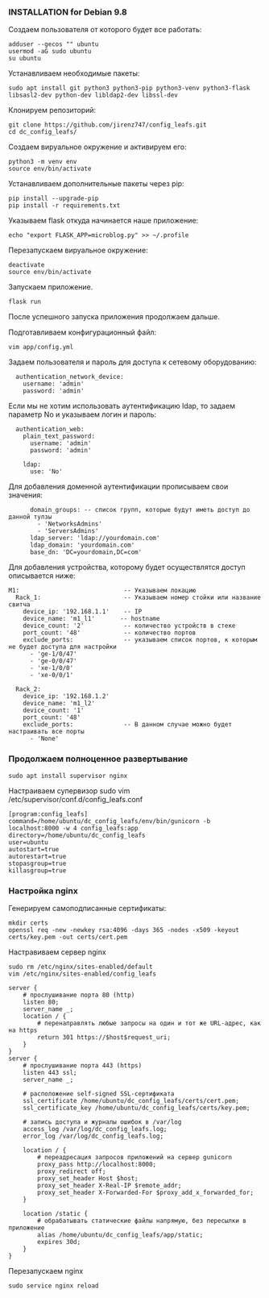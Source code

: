 ### INSTALLATION for Debian 9.8


Создаем пользователя от которого будет все работать:
```
adduser --gecos "" ubuntu
usermod -aG sudo ubuntu
su ubuntu
```

Устанавливаем необходимые пакеты:
```
sudo apt install git python3 python3-pip python3-venv python3-flask libsasl2-dev python-dev libldap2-dev libssl-dev 
```

Клонируем репозиторий:
```
git clone https://github.com/jirenz747/config_leafs.git
cd dc_config_leafs/
```
Создаем вируальное окружение и активируем его:
```
python3 -m venv env
source env/bin/activate
```

Устанавливаем дополнительные пакеты через pip:
```
pip install --upgrade-pip
pip install -r requirements.txt
```
Указываем flask откуда начинается наше приложение:
```
echo "export FLASK_APP=microblog.py" >> ~/.profile
```

Перезапускаем вируальное окружение:
```
deactivate
source env/bin/activate
```
Запускаем приложение.
```
flask run
```
После успешного запуска приложения продолжаем дальше.



Подготавливаем конфигурационный файл:
```
vim app/config.yml
```

Задаем пользователя и пароль для доступа к сетевому оборудованию:
```
  authentication_network_device:
    username: 'admin'
    password: 'admin'

```

Если мы не хотим использовать аутентификацию ldap, то задаем параметр No и указываем логин и пароль:
```
  authentication_web:
    plain_text_password:
      username: 'admin'
      password: 'admin'
      
    ldap:
      use: 'No'

```

Для добавления доменной аутентификации прописываем свои значения:
```
      domain_groups: -- список групп, которые будут иметь доступ до данной тулзы
        - 'NetworksAdmins'
        - 'ServersAdmins'
      ldap_server: 'ldap://yourdomain.com'
      ldap_domain: 'yourdomain.com'
      base_dn: 'DC=yourdomain,DC=com'
```

Для добавления устройства, которому будет осуществлятся доступ описывается ниже:
```
M1:                             -- Указываем локацию
  Rack_1:                       -- Указываем номер стойки или название свитча
    device_ip: '192.168.1.1'    -- IP
    device_name: 'm1_l1'       -- hostname
    device_count: '2'           -- количество устройств в стеке
    port_count: '48'            -- количество портов
    exclude_ports:              -- указываем список портов, к которым не будет доступа для настройки
      - 'ge-1/0/47'
      - 'ge-0/0/47'
      - 'xe-1/0/0'
      - 'xe-0/0/1'
  
  Rack_2:
    device_ip: '192.168.1.2'
    device_name: 'm1_l2'
    device_count: '1'
    port_count: '48'
    exclude_ports:              -- В данном случае можно будет настраивать все порты 
      - 'None'

```


### Продолжаем полноценное развертывание


```
sudo apt install supervisor nginx
```

Настраиваем супервизор
sudo vim /etc/supervisor/conf.d/config_leafs.conf
```
[program:config_leafs]
command=/home/ubuntu/dc_config_leafs/env/bin/gunicorn -b localhost:8000 -w 4 config_leafs:app
directory=/home/ubuntu/dc_config_leafs
user=ubuntu
autostart=true
autorestart=true
stopasgroup=true
killasgroup=true
```

### Настройка nginx

Генерируем самоподписанные сертификаты:
```
mkdir certs
openssl req -new -newkey rsa:4096 -days 365 -nodes -x509 -keyout certs/key.pem -out certs/cert.pem
```
Настравиваем сервер nginx
```
sudo rm /etc/nginx/sites-enabled/default
vim /etc/nginx/sites-enabled/config_leafs

```

```
server {
    # прослушивание порта 80 (http)
    listen 80;
    server_name _;
    location / {
        # перенаправлять любые запросы на один и тот же URL-адрес, как на https
        return 301 https://$host$request_uri;
    }
}
server {
    # прослушивание порта 443 (https)
    listen 443 ssl;
    server_name _;

    # расположение self-signed SSL-сертификата
    ssl_certificate /home/ubuntu/dc_config_leafs/certs/cert.pem;
    ssl_certificate_key /home/ubuntu/dc_config_leafs/certs/key.pem;

    # запись доступа и журналы ошибок в /var/log
    access_log /var/log/dc_config_leafs.log;
    error_log /var/log/dc_config_leafs.log;

    location / {
        # переадресация запросов приложений на сервер gunicorn
        proxy_pass http://localhost:8000;
        proxy_redirect off;
        proxy_set_header Host $host;
        proxy_set_header X-Real-IP $remote_addr;
        proxy_set_header X-Forwarded-For $proxy_add_x_forwarded_for;
    }

    location /static {
        # обрабатывать статические файлы напрямую, без пересылки в приложение
        alias /home/ubuntu/dc_config_leafs/app/static;
        expires 30d;
    }
}
```

Перезапускаем nginx
```
sudo service nginx reload
```
